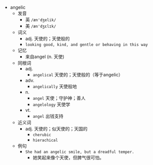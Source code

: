 - angelic
  - 发音
    - 英 `/æn'dʒelik/`
    - 美 `/æn'dʒɛlɪk/`
  - 词义
    - adj. 天使的；天使般的
    - `looking good, kind, and gentle or behaving in this way`
  - 记忆
    - 来自angel (n. 天使)
  - 同根词
    - adj.
      - `angelical` 天使的；天使般的（等于angelic）
    - adv.
      - `angelically` 天使般地
    - n.
      - `angel` 天使；守护神；善人
      - `angelology` 天使学
    - vt.
      - `angel` 出钱支持
  - 近义词
    - adj. 天使的；似天使的；天国的
      - `cherubic`
      - `hierachical`
  - 例句
    - `She had an angelic smile, but a dreadful temper.`
      - 她笑起来像个天使，但脾气很可怕。

